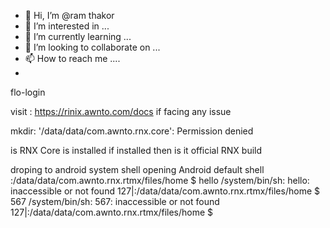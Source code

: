 - 👋 Hi, I’m @ram thakor
- 👀 I’m interested in ...
- 🌱 I’m currently learning ...
- 💞️ I’m looking to collaborate on ...
- 📫 How to reach me ....
- 
flo-login


visit : https://rinix.awnto.com/docs
if facing any issue

mkdir: '/data/data/com.awnto.rnx.core': Permission denied

is RNX Core is installed
if installed then is it official RNX build

droping to android system shell
opening Android default shell
:/data/data/com.awnto.rnx.rtmx/files/home $ hello
/system/bin/sh: hello: inaccessible or not found
127|:/data/data/com.awnto.rnx.rtmx/files/home $
567
/system/bin/sh: 567: inaccessible or not found
127|:/data/data/com.awnto.rnx.rtmx/files/home $
